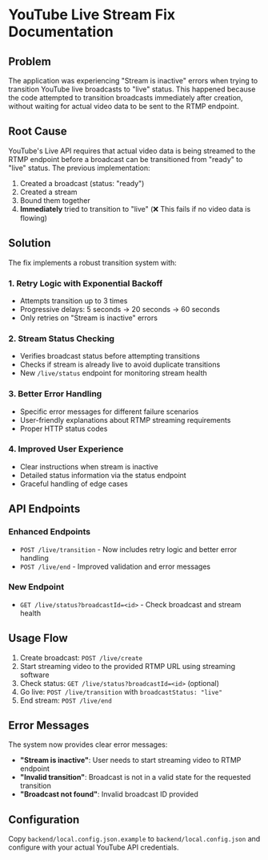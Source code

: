 # YouTube Live Stream Fix Documentation

## Problem
The application was experiencing "Stream is inactive" errors when trying to transition YouTube live broadcasts to "live" status. This happened because the code attempted to transition broadcasts immediately after creation, without waiting for actual video data to be sent to the RTMP endpoint.

## Root Cause
YouTube's Live API requires that actual video data is being streamed to the RTMP endpoint before a broadcast can be transitioned from "ready" to "live" status. The previous implementation:

1. Created a broadcast (status: "ready")
2. Created a stream
3. Bound them together
4. **Immediately** tried to transition to "live" (❌ This fails if no video data is flowing)

## Solution
The fix implements a robust transition system with:

### 1. Retry Logic with Exponential Backoff
- Attempts transition up to 3 times
- Progressive delays: 5 seconds → 20 seconds → 60 seconds
- Only retries on "Stream is inactive" errors

### 2. Stream Status Checking
- Verifies broadcast status before attempting transitions
- Checks if stream is already live to avoid duplicate transitions
- New `/live/status` endpoint for monitoring stream health

### 3. Better Error Handling
- Specific error messages for different failure scenarios
- User-friendly explanations about RTMP streaming requirements
- Proper HTTP status codes

### 4. Improved User Experience
- Clear instructions when stream is inactive
- Detailed status information via the status endpoint
- Graceful handling of edge cases

## API Endpoints

### Enhanced Endpoints
- `POST /live/transition` - Now includes retry logic and better error handling
- `POST /live/end` - Improved validation and error messages

### New Endpoint
- `GET /live/status?broadcastId=<id>` - Check broadcast and stream health

## Usage Flow
1. Create broadcast: `POST /live/create`
2. Start streaming video to the provided RTMP URL using streaming software
3. Check status: `GET /live/status?broadcastId=<id>` (optional)
4. Go live: `POST /live/transition` with `broadcastStatus: "live"`
5. End stream: `POST /live/end`

## Error Messages
The system now provides clear error messages:

- **"Stream is inactive"**: User needs to start streaming video to RTMP endpoint
- **"Invalid transition"**: Broadcast is not in a valid state for the requested transition
- **"Broadcast not found"**: Invalid broadcast ID provided

## Configuration
Copy `backend/local.config.json.example` to `backend/local.config.json` and configure with your actual YouTube API credentials.